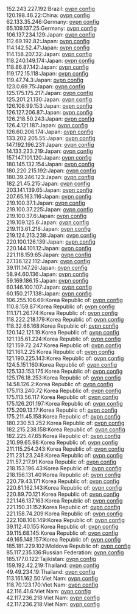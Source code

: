 152.243.227.192:Brazil: [ovpn config](vpn/152_243_227_192.ovpn)  
120.198.46.22:China: [ovpn config](vpn/120_198_46_22.ovpn)  
62.133.35.246:Germany: [ovpn config](vpn/62_133_35_246.ovpn)  
65.109.137.25:Germany: [ovpn config](vpn/65_109_137_25.ovpn)  
106.137.234.129:Japan: [ovpn config](vpn/106_137_234_129.ovpn)  
112.69.192.82:Japan: [ovpn config](vpn/112_69_192_82.ovpn)  
114.142.52.47:Japan: [ovpn config](vpn/114_142_52_47.ovpn)  
114.158.207.32:Japan: [ovpn config](vpn/114_158_207_32.ovpn)  
118.240.149.174:Japan: [ovpn config](vpn/118_240_149_174.ovpn)  
118.86.87.142:Japan: [ovpn config](vpn/118_86_87_142.ovpn)  
119.172.15.118:Japan: [ovpn config](vpn/119_172_15_118.ovpn)  
119.47.74.3:Japan: [ovpn config](vpn/119_47_74_3.ovpn)  
123.0.69.75:Japan: [ovpn config](vpn/123_0_69_75.ovpn)  
125.175.175.217:Japan: [ovpn config](vpn/125_175_175_217.ovpn)  
125.201.21.130:Japan: [ovpn config](vpn/125_201_21_130.ovpn)  
126.108.99.153:Japan: [ovpn config](vpn/126_108_99_153.ovpn)  
126.127.206.87:Japan: [ovpn config](vpn/126_127_206_87.ovpn)  
126.218.50.243:Japan: [ovpn config](vpn/126_218_50_243.ovpn)  
126.4.121.187:Japan: [ovpn config](vpn/126_4_121_187.ovpn)  
126.60.206.174:Japan: [ovpn config](vpn/126_60_206_174.ovpn)  
133.202.205.55:Japan: [ovpn config](vpn/133_202_205_55.ovpn)  
147.192.196.231:Japan: [ovpn config](vpn/147_192_196_231.ovpn)  
14.133.233.219:Japan: [ovpn config](vpn/14_133_233_219.ovpn)  
157.147.101.120:Japan: [ovpn config](vpn/157_147_101_120.ovpn)  
180.145.132.154:Japan: [ovpn config](vpn/180_145_132_154.ovpn)  
180.220.215.192:Japan: [ovpn config](vpn/180_220_215_192.ovpn)  
180.39.246.123:Japan: [ovpn config](vpn/180_39_246_123.ovpn)  
182.21.45.215:Japan: [ovpn config](vpn/182_21_45_215.ovpn)  
203.141.139.65:Japan: [ovpn config](vpn/203_141_139_65.ovpn)  
207.65.163.116:Japan: [ovpn config](vpn/207_65_163_116.ovpn)  
219.100.37.1:Japan: [ovpn config](vpn/219_100_37_1.ovpn)  
219.100.37.225:Japan: [ovpn config](vpn/219_100_37_225.ovpn)  
219.100.37.6:Japan: [ovpn config](vpn/219_100_37_6.ovpn)  
219.109.125.6:Japan: [ovpn config](vpn/219_109_125_6.ovpn)  
219.113.61.218:Japan: [ovpn config](vpn/219_113_61_218.ovpn)  
219.124.213.238:Japan: [ovpn config](vpn/219_124_213_238.ovpn)  
220.100.126.139:Japan: [ovpn config](vpn/220_100_126_139.ovpn)  
220.144.101.12:Japan: [ovpn config](vpn/220_144_101_12.ovpn)  
221.118.159.65:Japan: [ovpn config](vpn/221_118_159_65.ovpn)  
27.136.122.112:Japan: [ovpn config](vpn/27_136_122_112.ovpn)  
39.111.147.26:Japan: [ovpn config](vpn/39_111_147_26.ovpn)  
58.94.60.136:Japan: [ovpn config](vpn/58_94_60_136.ovpn)  
59.169.186.15:Japan: [ovpn config](vpn/59_169_186_15.ovpn)  
60.146.100.107:Japan: [ovpn config](vpn/60_146_100_107.ovpn)  
60.150.217.138:Japan: [ovpn config](vpn/60_150_217_138.ovpn)  
106.255.106.69:Korea Republic of: [ovpn config](vpn/106_255_106_69.ovpn)  
110.8.159.87:Korea Republic of: [ovpn config](vpn/110_8_159_87.ovpn)  
111.171.26.174:Korea Republic of: [ovpn config](vpn/111_171_26_174.ovpn)  
118.222.218.179:Korea Republic of: [ovpn config](vpn/118_222_218_179.ovpn)  
118.32.66.168:Korea Republic of: [ovpn config](vpn/118_32_66_168.ovpn)  
120.142.121.19:Korea Republic of: [ovpn config](vpn/120_142_121_19.ovpn)  
121.135.61.224:Korea Republic of: [ovpn config](vpn/121_135_61_224.ovpn)  
121.159.72.247:Korea Republic of: [ovpn config](vpn/121_159_72_247.ovpn)  
121.161.2.25:Korea Republic of: [ovpn config](vpn/121_161_2_25.ovpn)  
121.190.225.143:Korea Republic of: [ovpn config](vpn/121_190_225_143.ovpn)  
124.5.151.160:Korea Republic of: [ovpn config](vpn/124_5_151_160.ovpn)  
125.133.153.175:Korea Republic of: [ovpn config](vpn/125_133_153_175.ovpn)  
125.176.18.253:Korea Republic of: [ovpn config](vpn/125_176_18_253.ovpn)  
14.58.126.2:Korea Republic of: [ovpn config](vpn/14_58_126_2.ovpn)  
175.113.240.72:Korea Republic of: [ovpn config](vpn/175_113_240_72.ovpn)  
175.113.56.117:Korea Republic of: [ovpn config](vpn/175_113_56_117.ovpn)  
175.126.201.197:Korea Republic of: [ovpn config](vpn/175_126_201_197.ovpn)  
175.209.13.17:Korea Republic of: [ovpn config](vpn/175_209_13_17.ovpn)  
175.211.45.158:Korea Republic of: [ovpn config](vpn/175_211_45_158.ovpn)  
180.230.53.252:Korea Republic of: [ovpn config](vpn/180_230_53_252.ovpn)  
182.215.238.158:Korea Republic of: [ovpn config](vpn/182_215_238_158.ovpn)  
182.225.47.65:Korea Republic of: [ovpn config](vpn/182_225_47_65.ovpn)  
210.99.65.98:Korea Republic of: [ovpn config](vpn/210_99_65_98.ovpn)  
211.115.254.243:Korea Republic of: [ovpn config](vpn/211_115_254_243.ovpn)  
211.231.23.248:Korea Republic of: [ovpn config](vpn/211_231_23_248.ovpn)  
211.57.217.91:Korea Republic of: [ovpn config](vpn/211_57_217_91.ovpn)  
218.153.196.43:Korea Republic of: [ovpn config](vpn/218_153_196_43.ovpn)  
218.156.131.40:Korea Republic of: [ovpn config](vpn/218_156_131_40.ovpn)  
220.79.43.171:Korea Republic of: [ovpn config](vpn/220_79_43_171.ovpn)  
220.81.162.143:Korea Republic of: [ovpn config](vpn/220_81_162_143.ovpn)  
220.89.70.121:Korea Republic of: [ovpn config](vpn/220_89_70_121.ovpn)  
221.146.137.163:Korea Republic of: [ovpn config](vpn/221_146_137_163.ovpn)  
221.150.31.152:Korea Republic of: [ovpn config](vpn/221_150_31_152.ovpn)  
221.158.74.209:Korea Republic of: [ovpn config](vpn/221_158_74_209.ovpn)  
222.108.108.149:Korea Republic of: [ovpn config](vpn/222_108_108_149.ovpn)  
39.112.40.155:Korea Republic of: [ovpn config](vpn/39_112_40_155.ovpn)  
39.115.68.145:Korea Republic of: [ovpn config](vpn/39_115_68_145.ovpn)  
49.165.148.157:Korea Republic of: [ovpn config](vpn/49_165_148_157.ovpn)  
185.181.229.102:Moldova Republic of: [ovpn config](vpn/185_181_229_102.ovpn)  
85.117.235.136:Russian Federation: [ovpn config](vpn/85_117_235_136.ovpn)  
185.177.0.122:Tajikistan: [ovpn config](vpn/185_177_0_122.ovpn)  
159.192.42.219:Thailand: [ovpn config](vpn/159_192_42_219.ovpn)  
49.49.234.19:Thailand: [ovpn config](vpn/49_49_234_19.ovpn)  
113.161.162.50:Viet Nam: [ovpn config](vpn/113_161_162_50.ovpn)  
118.70.123.170:Viet Nam: [ovpn config](vpn/118_70_123_170.ovpn)  
42.116.41.6:Viet Nam: [ovpn config](vpn/42_116_41_6.ovpn)  
42.117.236.218:Viet Nam: [ovpn config](vpn/42_117_236_218.ovpn)  
42.117.236.218:Viet Nam: [ovpn config](vpn/42_117_236_218.ovpn)  
